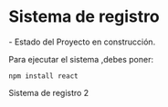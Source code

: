 <h1>Sistema de registro </h1>
- Estado del Proyecto en construcción.	

Para ejecutar el sistema ,debes poner:

```npm install react```

Sistema de registro 2

